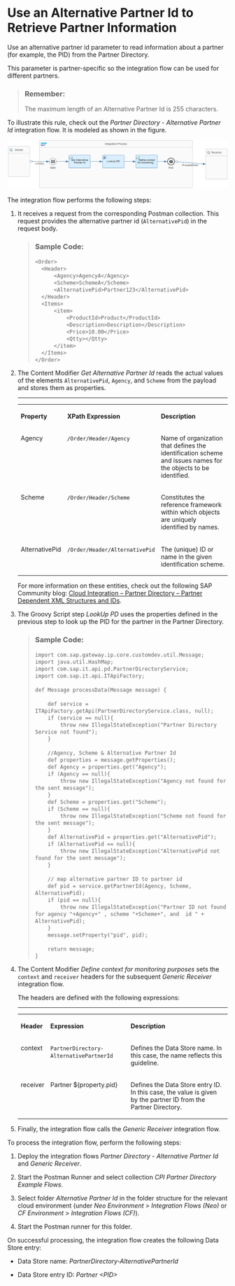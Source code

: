 <!-- loio01a784c181ef4867a8440d6364547bb3 -->

# Use an Alternative Partner Id to Retrieve Partner Information

Use an alternative partner id parameter to read information about a partner \(for example, the PID\) from the Partner Directory.

This parameter is partner-specific so the integration flow can be used for different partners.

> ### Remember:  
> The maximum length of an Alternative Partner Id is 255 characters.

To illustrate this rule, check out the *Partner Directory - Alternative Partner Id* integration flow. It is modeled as shown in the figure.

 ![](images/Guidelines_Partner_Directory_Alternative_Partner_Id_ef69e41.png) 

The integration flow performs the following steps:

1.  It receives a request from the corresponding Postman collection. This request provides the alternative partner id \(`AlternativePid`\) in the request body.

    > ### Sample Code:  
    > ```
    > <Order>
    > 	<Header>
    > 		<Agency>AgencyA</Agency>
    > 		<Scheme>SchemeA</Scheme>
    > 		<AlternativePid>Partner123</AlternativePid>
    > 	</Header>
    > 	<Items>
    > 		<item>
    > 			<ProductId>Product</ProductId>
    > 			<Description>Description</Description>
    > 			<Price>10.00</Price>
    > 			<Qtty></Qtty>
    > 		</item>
    > 	</Items>
    > </Order>
    > ```

2.  The Content Modifier *Get Alternative Partner Id* reads the actual values of the elements `AlternativePid`, `Agency`, and `Scheme` from the payload and stores them as properties.

    ****


    <table>
    <tr>
    <th valign="top">

    Property


    
    </th>
    <th valign="top">

    XPath Expression


    
    </th>
    <th valign="top">

    Description


    
    </th>
    </tr>
    <tr>
    <td valign="top">

    Agency


    
    </td>
    <td valign="top">

     `/Order/Header/Agency` 


    
    </td>
    <td valign="top">

    Name of organization that defines the identification scheme and issues names for the objects to be identified.


    
    </td>
    </tr>
    <tr>
    <td valign="top">

    Scheme


    
    </td>
    <td valign="top">

     `/Order/Header/Scheme` 


    
    </td>
    <td valign="top">

    Constitutes the reference framework within which objects are uniquely identified by names.


    
    </td>
    </tr>
    <tr>
    <td valign="top">

    AlternativePid


    
    </td>
    <td valign="top">

     `/Order/Header/AlternativePid` 


    
    </td>
    <td valign="top">

    The \(unique\) ID or name in the given identification scheme.


    
    </td>
    </tr>
    </table>
    
    For more information on these entities, check out the following SAP Community blog: [Cloud Integration – Partner Directory – Partner Dependent XML Structures and IDs](https://blogs.sap.com/2017/08/22/cloud-integration-partner-directory-partner-dependent-xml-structures-and-ids/).

3.  The Groovy Script step *LookUp PD* uses the properties defined in the previous step to look up the PID for the partner in the Partner Directory.

    > ### Sample Code:  
    > ```
    > import com.sap.gateway.ip.core.customdev.util.Message;
    > import java.util.HashMap;
    > import com.sap.it.api.pd.PartnerDirectoryService;
    > import com.sap.it.api.ITApiFactory;
    > 
    > def Message processData(Message message) {
    > 
    >     def service = ITApiFactory.getApi(PartnerDirectoryService.class, null); 
    >     if (service == null){
    >         throw new IllegalStateException("Partner Directory Service not found");
    >     }
    >     
    >     //Agency, Scheme & Alternative Partner Id
    >     def properties = message.getProperties(); 
    >     def Agency = properties.get("Agency");
    >     if (Agency == null){
    >         throw new IllegalStateException("Agency not found for the sent message");   
    >     }
    >     def Scheme = properties.get("Scheme");
    >     if (Scheme == null){
    >         throw new IllegalStateException("Scheme not found for the sent message");   
    >     }
    >     def AlternativePid = properties.get("AlternativePid");
    >     if (AlternativePid == null){
    >         throw new IllegalStateException("AlternativePid not found for the sent message");   
    >     }
    >     
    >     // map alternative partner ID to partner id
    >     def pid = service.getPartnerId(Agency, Scheme, AlternativePid);
    >     if (pid == null){
    >         throw new IllegalStateException("Partner ID not found for agency "+Agency+" , scheme "+Scheme+", and  id " + AlternativePid);   
    >     }
    >     message.setProperty("pid", pid);  
    > 
    >     return message;
    > }
    > ```

4.  The Content Modifier *Define context for monitoring purposes* sets the `context` and `receiver` headers for the subsequent *Generic Receiver* integration flow.

    The headers are defined with the following expressions:

    ****


    <table>
    <tr>
    <th valign="top">

    Header


    
    </th>
    <th valign="top">

    Expression


    
    </th>
    <th valign="top">

    Description


    
    </th>
    </tr>
    <tr>
    <td valign="top">

    context


    
    </td>
    <td valign="top">

    `PartnerDirectory-AlternativePartnerId`


    
    </td>
    <td valign="top">

    Defines the Data Store name. In this case, the name reflects this guideline.


    
    </td>
    </tr>
    <tr>
    <td valign="top">

    receiver


    
    </td>
    <td valign="top">

    Partner $\{property.pid\}


    
    </td>
    <td valign="top">

    Defines the Data Store entry ID. In this case, the value is given by the partner ID from the Partner Directory.


    
    </td>
    </tr>
    </table>
    
5.  Finally, the integration flow calls the *Generic Receiver* integration flow.


To process the integration flow, perform the following steps:

1.  Deploy the integration flows *Partner Directory - Alternative Partner Id* and *Generic Receiver*.

2.  Start the Postman Runner and select collection *CPI Partner Directory Example Flows*.

3.  Select folder *Alternative Partner Id* in the folder structure for the relevant cloud environment \(under *Neo Environment* \> *Integration Flows \(Neo\)* or *CF Environment* \> *Integration Flows \(CF\)*\).

4.  Start the Postman runner for this folder.


On successful processing, the integration flow creates the following Data Store entry:

-   Data Store name: *PartnerDirectory-AlternativePartnerId*

-   Data Store entry ID: *Partner <PID\>*


